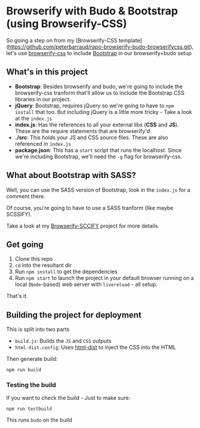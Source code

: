 # Browserify with Budo & Bootstrap (using Browserify-CSS)
So going a step on from my [Browserify-CSS template] (https://github.com/peterbarraud/rapo-browserify-budo-browserifycss.git), let's use [browserify-css](https://github.com/cheton/browserify-css) to include [Bootstrap](https://v4-alpha.getbootstrap.com/getting-started/introduction/) in our browserify+budo setup

## What's in this project
* **Bootstrap**: Besides browserify and budo, we're going to include the browserify-css tranform that'll allow us to include the Bootstrap CSS libraries in our project.
* **jQuery**: Bootstrap, requires jQuery so we're going to have to `npm install` that too. But including jQuery is a little more tricky - Take a look at the `index.js`
* **index.js**: Has the references to all your external libs (**CSS** and **JS**). These are the require statements that are browserify'd.
* **./src**: This holds your JS and CSS source files. These are also referenced in `index.js`
* **package.json**: This has a `start` script that runs the localhost. Since we're including Bootstrap, we'll need the `-g` flag for browserify-css. 

## What about Bootstrap with SASS?
Well, you can use the SASS version of Bootstrap, look in the `index.js` for a comment there.

Of course, you're going to have to use a SASS tranform (like maybe SCSSIFY).

Take a look at my [Browserify-SCCIFY](https://github.com/peterbarraud/rapo-browserify-budo-scssify) project for more details.

## Get going
1. Clone this repo
2. `cd` into the resultant dir
3. Run `npm install` to get the dependencies
4. Run `npm start` to launch the project in your default browser running on a local (`Node`-based) web server with `livereload` - all setup.

That's it.

## Building the project for deployment
This is split into two parts
* `build.js`: Builds the `JS` and `CSS` outputs
* `html-dist.config`: Uses [html-dist](https://www.npmjs.com/package/html-dist) to inject the CSS into the HTML

Then generate build:
```
npm run build
```
### Testing the build
If you want to check the build - Just to make sure:
```
npm run testbuild
```
This runs `budo` on the build